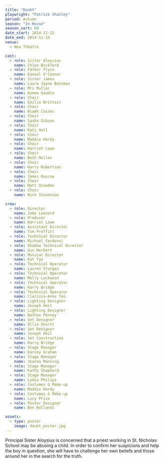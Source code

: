 ```yaml
---
title: "Doubt"
playwright: "Patrick Shanley"
period: Autumn
season: "In House"
season_sort: 60
date_start: 2014-11-12
date_end: 2014-11-15
venue:
  - New Theatre

cast:
  - role: Sister Aloysius
    name: Chloe Bickford
  - role: Father Flynn
    name: Daniel O'Connor
  - role: Sister James
    name: Laura Jayne Bateman
  - role: Mrs Muller
    name: Aimee Gaudin
  - role: Choir
    name: Emilie Brittain
  - role: Choir
    name: Niamh Caines
  - role: Choir
    name: Sasha Gibson
  - role: Choir
    name: Kati Hall
  - role: Choir
    name: Maddie Hardy
  - role: Choir
    name: Harriet Lowe
  - role: Choir
    name: Beth Mullen
  - role: Choir
    name: Harry Robertson
  - role: Choir
    name: James Roscow
  - role: Choir
    name: Matt Standen
  - role: Choir
    name: Nick Stevenson

crew:
  - role: Director
    name: Jake Leonard
  - role: Producer
    name: Harriet Lowe
  - role: Assistant Director
    name: Tom Proffitt
  - role: Technical Director
    name: Michael Ferdenzi
  - role: Shadow Technical Director
    name: Gus Herbert
  - role: Musical Director
    name: Kat Tye
  - role: Technical Operator
    name: Lauren Sturges
  - role: Technical Operator
    name: Molly Lockwood
  - role: Technical Operator
    name: Harry Bridge
  - role: Technical Operator
    name: Clarissa-Anne Teo
  - role: Lighting Designer
    name: Joseph Heil
  - role: Lighting Designer
    name: Nathan Penney
  - role: Set Designer
    name: Ollie Shortt
  - role: Set Designer
    name: Joseph Heil
  - role: Set Construction
    name: Harry Bridge
  - role: Stage Manager
    name: Darcey Graham
  - role: Stage Manager
    name: Joanna Manning
  - role: Stage Manager
    name: Kathy Shepherd
  - role: Stage Manager
    name: Lydia Philips
  - role: Costumes & Make-up
    name: Maddie Hardy
  - role: Costumes & Make-up
    name: Lucy Price
  - role: Poster Designer
    name: Ben Hollands

assets:
  - type: poster
    image: doubt_poster.jpg
---
```


Principal Sister Aloysius is concerned that a priest working in St. Nicholas School may be abusing a child. In order to confirm her suspicions and help the boy in question, she will have to challenge her own beliefs and those around her in the search for the truth.
